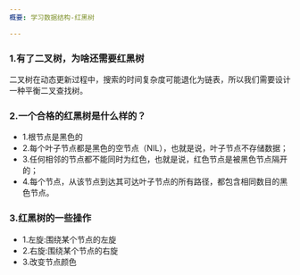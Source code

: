```yaml
---
概要: 学习数据结构-红黑树

---
```



### 1.有了二叉树，为啥还需要红黑树
二叉树在动态更新过程中，搜索的时间复杂度可能退化为链表，所以我们需要设计一种平衡二叉查找树。

### 2.一个合格的红黑树是什么样的？
- 1.根节点是黑色的
- 2.每个叶子节点都是黑色的空节点（NIL），也就是说，叶子节点不存储数据；
- 3.任何相邻的节点都不能同时为红色，也就是说，红色节点是被黑色节点隔开的；
- 4.每个节点，从该节点到达其可达叶子节点的所有路径，都包含相同数目的黑色节点。

### 3.红黑树的一些操作
- 1.左旋:围绕某个节点的左旋
- 2.右旋:围绕某个节点的右旋
- 3.改变节点颜色





